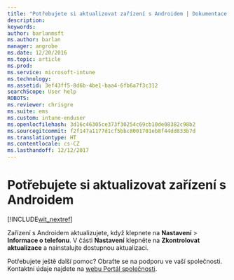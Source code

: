 ```yaml
---
title: "Potřebujete si aktualizovat zařízení s Androidem | Dokumentace Microsoftu"
description: 
keywords: 
author: barlanmsft
ms.author: barlan
manager: angrobe
ms.date: 12/20/2016
ms.topic: article
ms.prod: 
ms.service: microsoft-intune
ms.technology: 
ms.assetid: 3ef43ff5-8d6b-4be1-baa4-6fb6a7f3c312
searchScope: User help
ROBOTS: 
ms.reviewer: chrisgre
ms.suite: ems
ms.custom: intune-enduser
ms.openlocfilehash: 3d16c46305ce373f30254c69cb10de08382c98b2
ms.sourcegitcommit: f2f147a1177d1cf5bbc8001701eb8f44dd833b7d
ms.translationtype: HT
ms.contentlocale: cs-CZ
ms.lasthandoff: 12/12/2017
---
```

# <a name="you-need-to-update-your-android-device"></a>Potřebujete si aktualizovat zařízení s Androidem

[!INCLUDE[wit_nextref](includes/end-user-os-update-guidance.md)]

Zařízení s Androidem aktualizujete, když klepnete na **Nastavení** > **Informace o telefonu**. V části __Nastavení__ klepněte na __Zkontrolovat aktualizace__ a nainstalujte dostupnou aktualizaci.

Potřebujete ještě další pomoc? Obraťte se na podporu ve vaší společnosti. Kontaktní údaje najdete na [webu Portál společnosti](https://portal.manage.microsoft.com#HelpDeskDialog).
